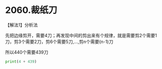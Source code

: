 # 2060.裁纸刀

【解法1】分析法

先把边缘剪开，需要4刀；再发现中间的剪出来有个规律，就是需要剪2个需要1刀，剪3个需要2刀，剪6个需要5刀,...,剪n个需要(n-1)刀

所以440个需要439刀

```python
print(4 + 439)
```


